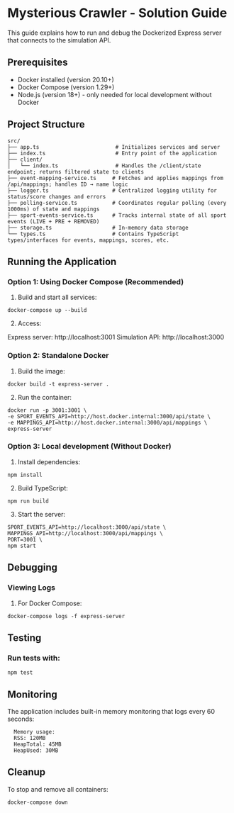 # Mysterious Crawler - Solution Guide

This guide explains how to run and debug the Dockerized Express server that connects to the simulation API.

## Prerequisites
- Docker installed (version 20.10+)
- Docker Compose (version 1.29+)
- Node.js (version 18+) - only needed for local development without Docker

## Project Structure
```
src/
├── app.ts                        # Initializes services and server
├── index.ts                      # Entry point of the application
├── client/
│   └── index.ts                  # Handles the /client/state endpoint; returns filtered state to clients
├── event-mapping-service.ts     # Fetches and applies mappings from /api/mappings; handles ID → name logic
├── logger.ts                    # Centralized logging utility for status/score changes and errors
├── polling-service.ts           # Coordinates regular polling (every 1000ms) of state and mappings
├── sport-events-service.ts      # Tracks internal state of all sport events (LIVE + PRE + REMOVED)
├── storage.ts                   # In-memory data storage
└── types.ts                     # Contains TypeScript types/interfaces for events, mappings, scores, etc.
```
## Running the Application

### Option 1: Using Docker Compose (Recommended)

1. Build and start all services:

```shell
docker-compose up --build
```

2. Access:

Express server: http://localhost:3001
Simulation API: http://localhost:3000


### Option 2: Standalone Docker

1. Build the image:

```shell
docker build -t express-server .
```


2. Run the container:

```shell
docker run -p 3001:3001 \
-e SPORT_EVENTS_API=http://host.docker.internal:3000/api/state \
-e MAPPINGS_API=http://host.docker.internal:3000/api/mappings \
express-server
```


### Option 3: Local development (Without Docker)
1. Install dependencies:

```shell
npm install
```

2. Build TypeScript:

```shell
npm run build
```

3. Start the server:

```shell
SPORT_EVENTS_API=http://localhost:3000/api/state \
MAPPINGS_API=http://localhost:3000/api/mappings \
PORT=3001 \
npm start
```

## Debugging 

### Viewing Logs

1. For Docker Compose:

```shell
docker-compose logs -f express-server
```

## Testing 

### Run tests with:

```shell
npm test
```

## Monitoring

The application includes built-in memory monitoring that logs every 60 seconds:

```
  Memory usage:
  RSS: 120MB
  HeapTotal: 45MB
  HeapUsed: 30MB
```


## Cleanup

To stop and remove all containers:

```shell
docker-compose down
```

